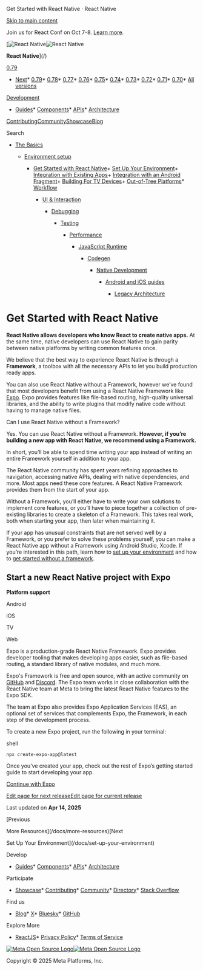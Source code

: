 Get Started with React Native · React Native

[Skip to main content](#__docusaurus_skipToContent_fallback)

Join us for React Conf on Oct 7-8. [Learn more](https://conf.react.dev).

[![React Native](/img/header_logo.svg)![React Native](/img/header_logo.svg)

**React Native**](/)

[0.79](/docs/environment-setup)

* [Next](/docs/next/environment-setup)* [0.79](/docs/environment-setup)* [0.78](/docs/0.78/environment-setup)* [0.77](/docs/0.77/environment-setup)* [0.76](/docs/0.76/environment-setup)* [0.75](/docs/0.75/environment-setup)* [0.74](/docs/0.74/environment-setup)* [0.73](/docs/0.73/environment-setup)* [0.72](/docs/0.72/environment-setup)* [0.71](/docs/0.71/environment-setup)* [0.70](/docs/0.70/environment-setup)* [All versions](/versions)

[Development](#)

* [Guides](/docs/getting-started)* [Components](/docs/components-and-apis)* [APIs](/docs/accessibilityinfo)* [Architecture](/architecture/overview)

[Contributing](/contributing/overview)[Community](/community/overview)[Showcase](/showcase)[Blog](/blog)

Search

* [The Basics](/docs/getting-started)

  * [Environment setup](/docs/environment-setup)

    + [Get Started with React Native](/docs/environment-setup)+ [Set Up Your Environment](/docs/set-up-your-environment)+ [Integration with Existing Apps](/docs/integration-with-existing-apps)+ [Integration with an Android Fragment](/docs/integration-with-android-fragment)+ [Building For TV Devices](/docs/building-for-tv)+ [Out-of-Tree Platforms](/docs/out-of-tree-platforms)* [Workflow](/docs/running-on-device)

      * [UI & Interaction](/docs/style)

        * [Debugging](/docs/debugging)

          * [Testing](/docs/testing-overview)

            * [Performance](/docs/performance)

              * [JavaScript Runtime](/docs/javascript-environment)

                * [Codegen](/docs/the-new-architecture/what-is-codegen)

                  * [Native Development](/docs/native-platform)

                    * [Android and iOS guides](/docs/headless-js-android)

                      * [Legacy Architecture](/docs/legacy/native-modules-intro)

Get Started with React Native
=============================

**React Native allows developers who know React to create native apps.** At the same time, native developers can use React Native to gain parity between native platforms by writing common features once.

We believe that the best way to experience React Native is through a **Framework**, a toolbox with all the necessary APIs to let you build production ready apps.

You can also use React Native without a Framework, however we’ve found that most developers benefit from using a React Native Framework like [Expo](https://expo.dev). Expo provides features like file-based routing, high-quality universal libraries, and the ability to write plugins that modify native code without having to manage native files.

Can I use React Native without a Framework?

Yes. You can use React Native without a Framework. **However, if you’re building a new app with React Native, we recommend using a Framework.**

In short, you’ll be able to spend time writing your app instead of writing an entire Framework yourself in addition to your app.

The React Native community has spent years refining approaches to navigation, accessing native APIs, dealing with native dependencies, and more. Most apps need these core features. A React Native Framework provides them from the start of your app.

Without a Framework, you’ll either have to write your own solutions to implement core features, or you’ll have to piece together a collection of pre-existing libraries to create a skeleton of a Framework. This takes real work, both when starting your app, then later when maintaining it.

If your app has unusual constraints that are not served well by a Framework, or you prefer to solve these problems yourself, you can make a React Native app without a Framework using Android Studio, Xcode. If you’re interested in this path, learn how to [set up your environment](/docs/set-up-your-environment) and how to [get started without a framework](/docs/getting-started-without-a-framework).

Start a new React Native project with Expo[​](#start-a-new-react-native-project-with-expo "Direct link to Start a new React Native project with Expo")
------------------------------------------------------------------------------------------------------------------------------------------------------

**Platform support**

Android

iOS

TV

Web

Expo is a production-grade React Native Framework. Expo provides developer tooling that makes developing apps easier, such as file-based routing, a standard library of native modules, and much more.

Expo's Framework is free and open source, with an active community on [GitHub](https://github.com/expo) and [Discord](https://chat.expo.dev). The Expo team works in close collaboration with the React Native team at Meta to bring the latest React Native features to the Expo SDK.

The team at Expo also provides Expo Application Services (EAS), an optional set of services that complements Expo, the Framework, in each step of the development process.

To create a new Expo project, run the following in your terminal:

shell

```
npx create-expo-app@latest  

```

Once you’ve created your app, check out the rest of Expo’s getting started guide to start developing your app.

[Continue with Expo](https://docs.expo.dev/get-started/set-up-your-environment)

[Edit page for next release](https://github.com/facebook/react-native-website/edit/main/docs/getting-started.md)[Edit page for current release](https://github.com/facebook/react-native-website/edit/main/website/versioned_docs/version-0.79/getting-started.md)

Last updated on **Apr 14, 2025**

[Previous

More Resources](/docs/more-resources)[Next

Set Up Your Environment](/docs/set-up-your-environment)

Develop

* [Guides](/docs/getting-started)* [Components](/docs/components-and-apis)* [APIs](/docs/accessibilityinfo)* [Architecture](/architecture/overview)

Participate

* [Showcase](/showcase)* [Contributing](/contributing/overview)* [Community](/community/overview)* [Directory](https://reactnative.directory/)* [Stack Overflow](https://stackoverflow.com/questions/tagged/react-native)

Find us

* [Blog](/blog)* [X](https://x.com/reactnative)* [Bluesky](https://bsky.app/profile/reactnative.dev)* [GitHub](https://github.com/facebook/react-native)

Explore More

* [ReactJS](https://react.dev/)* [Privacy Policy](https://opensource.fb.com/legal/privacy/)* [Terms of Service](https://opensource.fb.com/legal/terms/)

[![Meta Open Source Logo](/img/oss_logo.svg)![Meta Open Source Logo](/img/oss_logo.svg)](https://opensource.fb.com/)

Copyright © 2025 Meta Platforms, Inc.